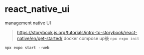 # react_native_ui
management native UI

> https://storybook.js.org/tutorials/intro-to-storybook/react-native/en/get-started/
docker compose up後
```npx expo init ```

```npx expo start --web```
